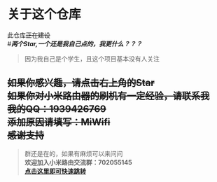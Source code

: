 # 关于这个仓库   
此仓库~~正在建设~~   
#***两个Star,一个还是我自己点的，我更什么？？？***   
>因为我自己是个学生，且这个项目基本没有人关注   
   
~~如果你感兴趣，请点击右上角的Star~~   
~~如果你对小米路由器的刷机有一定经验，请联系我   
我的QQ：1939426769   
添加原因请填写：MiWifi   
感谢支持~~   
---
>群还是在的，如果有麻烦可以来问问  
**欢迎加入小米路由交流群：702055145   
[点击这里即可快速跳转](https://jq.qq.com/?_wv=1027&k=5yqfmGi)**
